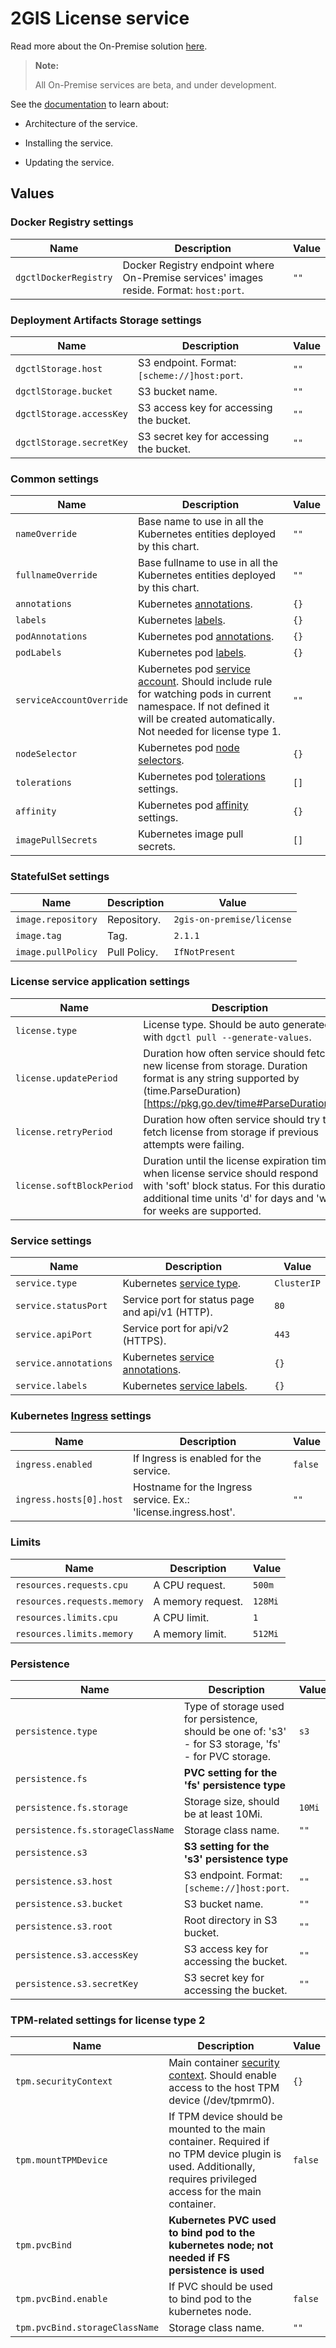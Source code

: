 # 2GIS License service

Read more about the On-Premise solution [here](https://docs.2gis.com/en/on-premise/overview).

> **Note:**
>
> All On-Premise services are beta, and under development.

See the [documentation](https://docs.2gis.com/en/on-premise/architecture/services/license) to learn about:

- Architecture of the service.

- Installing the service.

- Updating the service.

## Values

### Docker Registry settings

| Name                  | Description                                                                             | Value |
| --------------------- | --------------------------------------------------------------------------------------- | ----- |
| `dgctlDockerRegistry` | Docker Registry endpoint where On-Premise services' images reside. Format: `host:port`. | `""`  |

### Deployment Artifacts Storage settings

| Name                     | Description                                  | Value |
| ------------------------ | -------------------------------------------- | ----- |
| `dgctlStorage.host`      | S3 endpoint. Format: `[scheme://]host:port`. | `""`  |
| `dgctlStorage.bucket`    | S3 bucket name.                              | `""`  |
| `dgctlStorage.accessKey` | S3 access key for accessing the bucket.      | `""`  |
| `dgctlStorage.secretKey` | S3 secret key for accessing the bucket.      | `""`  |

### Common settings

| Name                     | Description                                                                                                                                                                                                                                   | Value |
| ------------------------ | --------------------------------------------------------------------------------------------------------------------------------------------------------------------------------------------------------------------------------------------- | ----- |
| `nameOverride`           | Base name to use in all the Kubernetes entities deployed by this chart.                                                                                                                                                                       | `""`  |
| `fullnameOverride`       | Base fullname to use in all the Kubernetes entities deployed by this chart.                                                                                                                                                                   | `""`  |
| `annotations`            | Kubernetes [annotations](https://kubernetes.io/docs/concepts/overview/working-with-objects/annotations/).                                                                                                                                     | `{}`  |
| `labels`                 | Kubernetes [labels](https://kubernetes.io/docs/concepts/overview/working-with-objects/labels/).                                                                                                                                               | `{}`  |
| `podAnnotations`         | Kubernetes pod [annotations](https://kubernetes.io/docs/concepts/overview/working-with-objects/annotations/).                                                                                                                                 | `{}`  |
| `podLabels`              | Kubernetes pod [labels](https://kubernetes.io/docs/concepts/overview/working-with-objects/labels/).                                                                                                                                           | `{}`  |
| `serviceAccountOverride` | Kubernetes pod [service account](https://kubernetes.io/docs/concepts/security/service-accounts/). Should include rule for watching pods in current namespace. If not defined it will be created automatically. Not needed for license type 1. | `""`  |
| `nodeSelector`           | Kubernetes pod [node selectors](https://kubernetes.io/docs/concepts/scheduling-eviction/assign-pod-node/#nodeselector).                                                                                                                       | `{}`  |
| `tolerations`            | Kubernetes pod [tolerations](https://kubernetes.io/docs/concepts/scheduling-eviction/taint-and-toleration/) settings.                                                                                                                         | `[]`  |
| `affinity`               | Kubernetes pod [affinity](https://kubernetes.io/docs/concepts/scheduling-eviction/assign-pod-node/#node-affinity) settings.                                                                                                                   | `{}`  |
| `imagePullSecrets`       | Kubernetes image pull secrets.                                                                                                                                                                                                                | `[]`  |

### StatefulSet settings

| Name               | Description  | Value                     |
| ------------------ | ------------ | ------------------------- |
| `image.repository` | Repository.  | `2gis-on-premise/license` |
| `image.tag`        | Tag.         | `2.1.1`                   |
| `image.pullPolicy` | Pull Policy. | `IfNotPresent`            |

### License service application settings

| Name                      | Description                                                                                                                                                                                    | Value |
| ------------------------- | ---------------------------------------------------------------------------------------------------------------------------------------------------------------------------------------------- | ----- |
| `license.type`            | License type. Should be auto generated with `dgctl pull --generate-values`.                                                                                                                    | `""`  |
| `license.updatePeriod`    | Duration how often service should fetch new license from storage. Duration format is any string supported by (time.ParseDuration)[https://pkg.go.dev/time#ParseDuration].                      | `1h`  |
| `license.retryPeriod`     | Duration how often service should try to fetch license from storage if previous attempts were failing.                                                                                         | `30s` |
| `license.softBlockPeriod` | Duration until the license expiration time when license service should respond with 'soft' block status. For this duration additional time units 'd' for days and 'w' for weeks are supported. | `2w`  |

### Service settings

| Name                  | Description                                                                                                                    | Value       |
| --------------------- | ------------------------------------------------------------------------------------------------------------------------------ | ----------- |
| `service.type`        | Kubernetes [service type](https://kubernetes.io/docs/concepts/services-networking/service/#publishing-services-service-types). | `ClusterIP` |
| `service.statusPort`  | Service port for status page and api/v1 (HTTP).                                                                                | `80`        |
| `service.apiPort`     | Service port for api/v2 (HTTPS).                                                                                               | `443`       |
| `service.annotations` | Kubernetes [service annotations](https://kubernetes.io/docs/concepts/overview/working-with-objects/annotations/).              | `{}`        |
| `service.labels`      | Kubernetes [service labels](https://kubernetes.io/docs/concepts/overview/working-with-objects/labels/).                        | `{}`        |

### Kubernetes [Ingress](https://kubernetes.io/docs/concepts/services-networking/ingress/) settings

| Name                    | Description                                                    | Value   |
| ----------------------- | -------------------------------------------------------------- | ------- |
| `ingress.enabled`       | If Ingress is enabled for the service.                         | `false` |
| `ingress.hosts[0].host` | Hostname for the Ingress service. Ex.: 'license.ingress.host'. | `""`    |

### Limits

| Name                        | Description       | Value   |
| --------------------------- | ----------------- | ------- |
| `resources.requests.cpu`    | A CPU request.    | `500m`  |
| `resources.requests.memory` | A memory request. | `128Mi` |
| `resources.limits.cpu`      | A CPU limit.      | `1`     |
| `resources.limits.memory`   | A memory limit.   | `512Mi` |

### Persistence

| Name                              | Description                                                                                            | Value  |
| --------------------------------- | ------------------------------------------------------------------------------------------------------ | ------ |
| `persistence.type`                | Type of storage used for persistence, should be one of: 's3' - for S3 storage, 'fs' - for PVC storage. | `s3`   |
| `persistence.fs`                  | **PVC setting for the 'fs' persistence type**                                                          |        |
| `persistence.fs.storage`          | Storage size, should be at least 10Mi.                                                                 | `10Mi` |
| `persistence.fs.storageClassName` | Storage class name.                                                                                    | `""`   |
| `persistence.s3`                  | **S3 setting for the 's3' persistence type**                                                           |        |
| `persistence.s3.host`             | S3 endpoint. Format: `[scheme://]host:port`.                                                           | `""`   |
| `persistence.s3.bucket`           | S3 bucket name.                                                                                        | `""`   |
| `persistence.s3.root`             | Root directory in S3 bucket.                                                                           | `""`   |
| `persistence.s3.accessKey`        | S3 access key for accessing the bucket.                                                                | `""`   |
| `persistence.s3.secretKey`        | S3 secret key for accessing the bucket.                                                                | `""`   |

### TPM-related settings for license type 2

| Name                           | Description                                                                                                                                                               | Value   |
| ------------------------------ | ------------------------------------------------------------------------------------------------------------------------------------------------------------------------- | ------- |
| `tpm.securityContext`          | Main container [security context](https://kubernetes.io/docs/tasks/configure-pod-container/security-context/). Should enable access to the host TPM device (/dev/tpmrm0). | `{}`    |
| `tpm.mountTPMDevice`           | If TPM device should be mounted to the main container. Required if no TPM device plugin is used. Additionally, requires privileged access for the main container.         | `false` |
| `tpm.pvcBind`                  | **Kubernetes PVC used to bind pod to the kubernetes node; not needed if FS persistence is used**                                                                          |         |
| `tpm.pvcBind.enable`           | If PVC should be used to bind pod to the kubernetes node.                                                                                                                 | `false` |
| `tpm.pvcBind.storageClassName` | Storage class name.                                                                                                                                                       | `""`    |

